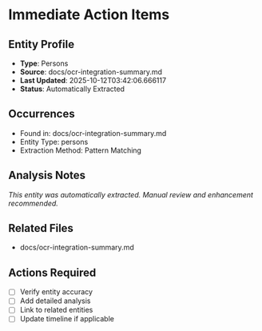 # Immediate Action Items

## Entity Profile
- **Type**: Persons
- **Source**: docs/ocr-integration-summary.md
- **Last Updated**: 2025-10-12T03:42:06.666117
- **Status**: Automatically Extracted

## Occurrences
- Found in: docs/ocr-integration-summary.md
- Entity Type: persons
- Extraction Method: Pattern Matching

## Analysis Notes
*This entity was automatically extracted. Manual review and enhancement recommended.*

## Related Files
- docs/ocr-integration-summary.md

## Actions Required
- [ ] Verify entity accuracy
- [ ] Add detailed analysis
- [ ] Link to related entities
- [ ] Update timeline if applicable
